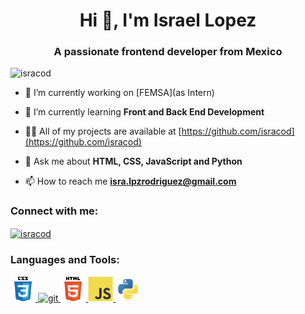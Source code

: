 <h1 align="center">Hi 👋, I'm Israel Lopez</h1>
<h3 align="center">A passionate frontend developer from Mexico</h3>

<p align="left"> <img src="https://komarev.com/ghpvc/?username=isracod&label=Profile%20views&color=0e75b6&style=flat" alt="isracod" /> </p>

- 🔭 I’m currently working on [FEMSA](as Intern)

- 🌱 I’m currently learning **Front and Back End Development**

- 👨‍💻 All of my projects are available at [https://github.com/isracod](https://github.com/isracod)

- 💬 Ask me about **HTML, CSS, JavaScript and Python**

- 📫 How to reach me **isra.lpzrodriguez@gmail.com**

<h3 align="left">Connect with me:</h3>
<p align="left">
<a href="https://linkedin.com/in/isracod" target="blank"><img align="center" src="https://raw.githubusercontent.com/rahuldkjain/github-profile-readme-generator/master/src/images/icons/Social/linked-in-alt.svg" alt="isracod" height="30" width="40" /></a>
</p>

<h3 align="left">Languages and Tools:</h3>
<p align="left"> <a href="https://www.w3schools.com/css/" target="_blank" rel="noreferrer"> <img src="https://raw.githubusercontent.com/devicons/devicon/master/icons/css3/css3-original-wordmark.svg" alt="css3" width="40" height="40"/> </a> <a href="https://git-scm.com/" target="_blank" rel="noreferrer"> <img src="https://www.vectorlogo.zone/logos/git-scm/git-scm-icon.svg" alt="git" width="40" height="40"/> </a> <a href="https://www.w3.org/html/" target="_blank" rel="noreferrer"> <img src="https://raw.githubusercontent.com/devicons/devicon/master/icons/html5/html5-original-wordmark.svg" alt="html5" width="40" height="40"/> </a> <a href="https://developer.mozilla.org/en-US/docs/Web/JavaScript" target="_blank" rel="noreferrer"> <img src="https://raw.githubusercontent.com/devicons/devicon/master/icons/javascript/javascript-original.svg" alt="javascript" width="40" height="40"/> </a> <a href="https://www.python.org" target="_blank" rel="noreferrer"> <img src="https://raw.githubusercontent.com/devicons/devicon/master/icons/python/python-original.svg" alt="python" width="40" height="40"/> </a> </p>
